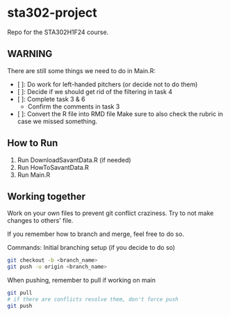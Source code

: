 # sta302-project
Repo for the STA302H1F24 course.

## WARNING
There are still some things we need to do in Main.R:
- [ ]: Do work for left-handed pitchers (or decide not to do them)
- [ ]: Decide if we should get rid of the filtering in task 4
- [ ]: Complete task 3 & 6
	- Confirm the comments in task 3
- [ ]: Convert the R file into RMD file
Make sure to also check the rubric in case we missed something.


## How to Run
1. Run DownloadSavantData.R (if needed)
2. Run HowToSavantData.R
3. Run Main.R

## Working together
Work on your own files to prevent git conflict craziness. Try to not make changes to others' file.

If you remember how to branch and merge, feel free to do so.

Commands:
Initial branching setup (if you decide to do so)
```bash
git checkout -b <branch_name>
git push -u origin <branch_name>
```

When pushing, remember to pull if working on main
```bash
git pull
# if there are conflicts resolve them, don't force push
git push
```